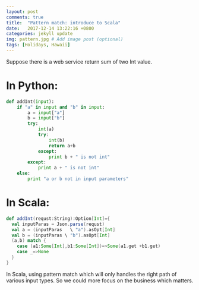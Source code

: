 ```yaml
---
layout: post
comments: true
title:  "Pattern match: introduce to Scala"
date:   2017-12-14 13:22:16 +0800
categories: jekyll update
img: pattern.jpg # Add image post (optional)
tags: [Holidays, Hawaii]
---
```

Suppose there is a web service return sum of two Int value.
# In Python:
```python
def addInt(input):
    if "a" in input and "b" in input:
        a = input["a"]
        b = input["b"]
        try:
            int(a)
            try:
                int(b)
                return a+b
            except:
                print b + " is not int"
        except:
            print a + " is not int"
    else:
        print "a or b not in input parameters"
```

# In Scala:

```scala
def addInt(requst:String):Option[Int]={
  val inputParas = Json.parse(requst)
  val a = (inputParas   \ "a").asOpt[Int]
  val b = (inputParas \ "b").asOpt[Int]
  (a,b) match {
    case (a1:Some[Int],b1:Some[Int])=>Some(a1.get +b1.get)
    case _=>None
  }
}

```

In Scala, using pattern match which will only handles the right path of various input types. So we could more focus on the business which matters. 

[jekyll-docs]: https://jekyllrb.com/docs/home
[jekyll-gh]:   https://github.com/jekyll/jekyll
[jekyll-talk]: https://talk.jekyllrb.com/
